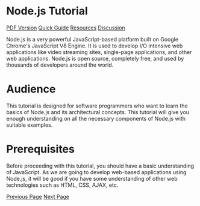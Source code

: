 # Node.js Tutorial
[PDF Version](../nodejs/nodejs_pdf_version.md)
[Quick Guide](../nodejs/nodejs_quick_guide.md)
[Resources](../nodejs/nodejs_useful_resources.md)
[Discussion](../nodejs/nodejs_discussion.md)

Node.js is a very powerful JavaScript-based platform built on Google Chrome's JavaScript V8 Engine. It is used to develop I/O intensive web applications like video streaming sites, single-page applications, and other web applications. Node.js is open source, completely free, and used by thousands of developers around the world.

# Audience
This tutorial is designed for software programmers who want to learn the basics of Node.js and its architectural concepts. This tutorial will give you enough understanding on all the necessary components of Node.js with suitable examples.

# Prerequisites
Before proceeding with this tutorial, you should have a basic understanding of JavaScript. As we are going to develop web-based applications using Node.js, it will be good if you have some understanding of other web technologies such as HTML, CSS, AJAX, etc.


[Previous Page](../nodejs/index.md) [Next Page](../nodejs/nodejs_introduction.md) 
